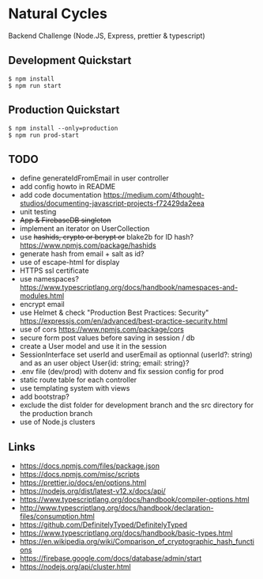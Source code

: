# Natural Cycles

Backend Challenge (Node.JS, Express, prettier & typescript)

## Development Quickstart

```
$ npm install
$ npm run start
```

## Production Quickstart

```
$ npm install --only=production
$ npm run prod-start
```

## TODO

- define generateIdFromEmail in user controller
- add config howto in README
- add code documentation https://medium.com/4thought-studios/documenting-javascript-projects-f72429da2eea
- unit testing
- ~~App & FirebaseDB singleton~~
- implement an iterator on UserCollection
- use ~~hashids, crypto or bcrypt or~~ blake2b for ID hash? https://www.npmjs.com/package/hashids
- generate hash from email + salt as id?
- use of escape-html for display
- HTTPS ssl certificate
- use namespaces? https://www.typescriptlang.org/docs/handbook/namespaces-and-modules.html
- encrypt email
- use Helmet & check "Production Best Practices: Security" https://expressjs.com/en/advanced/best-practice-security.html
- use of cors https://www.npmjs.com/package/cors
- secure form post values before saving in session / db
- create a User model and use it in the session
- SessionInterface set userId and userEmail as optionnal (userId?: string) and as an user object User{id: string; email: string}?
- .env file (dev/prod) with dotenv and fix session config for prod
- static route table for each controller
- use templating system with views
- add bootstrap?
- exclude the dist folder for development branch and the src directory for the production branch
- use of Node.js clusters

## Links

- https://docs.npmjs.com/files/package.json
- https://docs.npmjs.com/misc/scripts
- https://prettier.io/docs/en/options.html
- https://nodejs.org/dist/latest-v12.x/docs/api/
- https://www.typescriptlang.org/docs/handbook/compiler-options.html
- http://www.typescriptlang.org/docs/handbook/declaration-files/consumption.html
- https://github.com/DefinitelyTyped/DefinitelyTyped
- https://www.typescriptlang.org/docs/handbook/basic-types.html
- https://en.wikipedia.org/wiki/Comparison_of_cryptographic_hash_functions
- https://firebase.google.com/docs/database/admin/start
- https://nodejs.org/api/cluster.html
